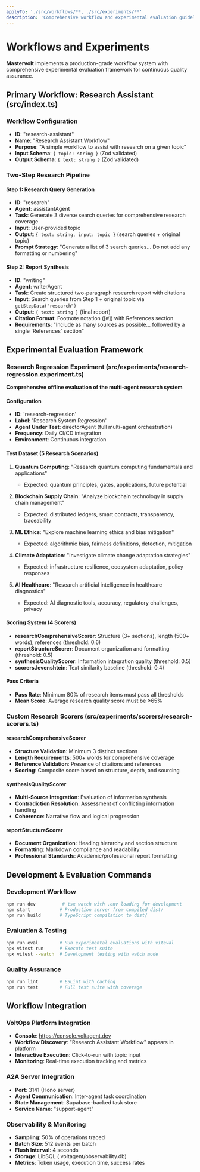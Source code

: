 ```yaml
---
applyTo: './src/workflows/**, ./src/experiments/**'
description: 'Comprehensive workflow and experimental evaluation guidelines for Mastervolt project'
---
```

# Workflows and Experiments

**Mastervolt** implements a production-grade workflow system with comprehensive experimental evaluation framework for continuous quality assurance.

## Primary Workflow: Research Assistant (src/index.ts)

### Workflow Configuration

- **ID**: "research-assistant"
- **Name**: "Research Assistant Workflow"
- **Purpose**: "A simple workflow to assist with research on a given topic"
- **Input Schema**: `{ topic: string }` (Zod validated)
- **Output Schema**: `{ text: string }` (Zod validated)

### Two-Step Research Pipeline

#### Step 1: Research Query Generation

- **ID**: "research"
- **Agent**: assistantAgent
- **Task**: Generate 3 diverse search queries for comprehensive research coverage
- **Input**: User-provided topic
- **Output**: `{ text: string, input: topic }` (search queries + original topic)
- **Prompt Strategy**: "Generate a list of 3 search queries... Do not add any formatting or numbering"

#### Step 2: Report Synthesis

- **ID**: "writing"
- **Agent**: writerAgent
- **Task**: Create structured two-paragraph research report with citations
- **Input**: Search queries from Step 1 + original topic via `getStepData("research")`
- **Output**: `{ text: string }` (final report)
- **Citation Format**: Footnote notation ([#]) with References section
- **Requirements**: "Include as many sources as possible... followed by a single 'References' section"

## Experimental Evaluation Framework

### Research Regression Experiment (src/experiments/research-regression.experiment.ts)

**Comprehensive offline evaluation of the multi-agent research system**

#### Configuration

- **ID**: 'research-regression'
- **Label**: 'Research System Regression'
- **Agent Under Test**: directorAgent (full multi-agent orchestration)
- **Frequency**: Daily CI/CD integration
- **Environment**: Continuous integration

#### Test Dataset (5 Research Scenarios)

1. **Quantum Computing**: "Research quantum computing fundamentals and applications"
   - Expected: quantum principles, gates, applications, future potential

2. **Blockchain Supply Chain**: "Analyze blockchain technology in supply chain management"
   - Expected: distributed ledgers, smart contracts, transparency, traceability

3. **ML Ethics**: "Explore machine learning ethics and bias mitigation"
   - Expected: algorithmic bias, fairness definitions, detection, mitigation

4. **Climate Adaptation**: "Investigate climate change adaptation strategies"
   - Expected: infrastructure resilience, ecosystem adaptation, policy responses

5. **AI Healthcare**: "Research artificial intelligence in healthcare diagnostics"
   - Expected: AI diagnostic tools, accuracy, regulatory challenges, privacy

#### Scoring System (4 Scorers)

- **researchComprehensiveScorer**: Structure (3+ sections), length (500+ words), references (threshold: 0.6)
- **reportStructureScorer**: Document organization and formatting (threshold: 0.5)
- **synthesisQualityScorer**: Information integration quality (threshold: 0.5)
- **scorers.levenshtein**: Text similarity baseline (threshold: 0.4)

#### Pass Criteria

- **Pass Rate**: Minimum 80% of research items must pass all thresholds
- **Mean Score**: Average research quality score must be ≥65%

### Custom Research Scorers (src/experiments/scorers/research-scorers.ts)

#### researchComprehensiveScorer

- **Structure Validation**: Minimum 3 distinct sections
- **Length Requirements**: 500+ words for comprehensive coverage
- **Reference Validation**: Presence of citations and references
- **Scoring**: Composite score based on structure, depth, and sourcing

#### synthesisQualityScorer

- **Multi-Source Integration**: Evaluation of information synthesis
- **Contradiction Resolution**: Assessment of conflicting information handling
- **Coherence**: Narrative flow and logical progression

#### reportStructureScorer

- **Document Organization**: Heading hierarchy and section structure
- **Formatting**: Markdown compliance and readability
- **Professional Standards**: Academic/professional report formatting

## Development & Evaluation Commands

### Development Workflow

```bash
npm run dev          # tsx watch with .env loading for development
npm start           # Production server from compiled dist/
npm run build       # TypeScript compilation to dist/
```

### Evaluation & Testing

```bash
npm run eval        # Run experimental evaluations with viteval
npx vitest run      # Execute test suite
npx vitest --watch  # Development testing with watch mode
```

### Quality Assurance

```bash
npm run lint        # ESLint with caching
npm run test        # Full test suite with coverage
```

## Workflow Integration

### VoltOps Platform Integration

- **Console**: <https://console.voltagent.dev>
- **Workflow Discovery**: "Research Assistant Workflow" appears in platform
- **Interactive Execution**: Click-to-run with topic input
- **Monitoring**: Real-time execution tracking and metrics

### A2A Server Integration

- **Port**: 3141 (Hono server)
- **Agent Communication**: Inter-agent task coordination
- **State Management**: Supabase-backed task store
- **Service Name**: "support-agent"

### Observability & Monitoring

- **Sampling**: 50% of operations traced
- **Batch Size**: 512 events per batch
- **Flush Interval**: 4 seconds
- **Storage**: LibSQL (.voltagent/observability.db)
- **Metrics**: Token usage, execution time, success rates
